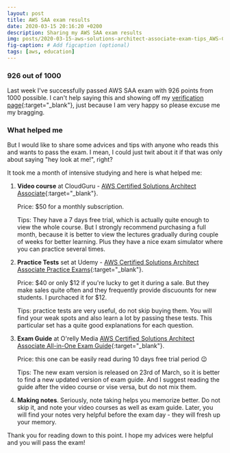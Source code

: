 ```yaml
---
layout: post
title: AWS SAA exam results
date: 2020-03-15 20:16:20 +0200
description: Sharing my AWS SAA exam results
img: posts/2020-03-15-aws-solutions-architect-associate-exam-tips_AWS-Certified_Solutions-Architect_Associate.png
fig-caption: # Add figcaption (optional)
tags: [aws, education]
---
```


### 926 out of 1000
Last week I've successfully passed AWS SAA exam with 926 points from 1000 possible. I can't help saying this and showing off my [verification page](https://www.youracclaim.com/badges/7c6c7a70-63f5-4854-97ab-e5c1ad251231){:target="_blank"}, just because I am very happy so please excuse me my bragging.

### What helped me
But I would like to share some advices and tips with anyone who reads this and wants to pass the exam. I mean, I could just twit about it if that was only about saying "hey look at me!", right? 

It took me a month of intensive studying and here is what helped me:

1. **Video course** at CloudGuru - [AWS Certified Solutions Architect Associate](https://acloud.guru/learn/aws-certified-solutions-architect-associate){:target="_blank"}. 
   
   Price: $50 for a monthly subscription.
   
   Tips: They have a 7 days free trial, which is actually quite enough to view the whole course. But I strongly recommend purchasing a full month, because it is better to view the lectures gradually during couple of weeks for better learning. Plus they have a nice exam simulator where you can practice several times.

2. **Practice Tests** set at Udemy - [AWS Certified Solutions Architect Associate Practice Exams](https://www.udemy.com/course/aws-certified-solutions-architect-associate-amazon-practice-exams-saa-c02/){:target="_blank"}.

   Price: $40 or only $12 if you're lucky to get it during a sale. But they make sales quite often and they frequently provide  discuounts for new students. I purchaced it for $12.

   Tips: practice tests are very useful, do not skip buying them. You will find your weak spots and also learn a lot by passing these tests. This particular set has a quite good explanations for each question.

3. **Exam Guide** at O'relly Media [AWS Certified Solutions Architect Associate All-in-One Exam Guide](https://learning.oreilly.com/library/view/aws-certified-solutions/9781260108262/){:target="_blank"}.

   Price: this one can be easily read during 10 days free trial period :wink:

   Tips: The new exam version is released on 23rd of March, so it is better to find a new updated version of exam guide. And I suggest reading the guide after the video course or vise versa, but do not mix them. 

4. **Making notes**. Seriously, note taking helps you memorize better. Do not skip it, and note your video courses as well as exam guide. Later, you will find your notes very helpful before the exam day - they will fresh up your memory.

Thank you for reading down to this point. I hope my advices were helpful and you will pass the exam!